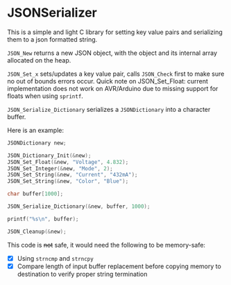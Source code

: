 # JSONSerializer

This is a simple and light C library for setting key value pairs and serializing them to a json formatted string. 

`JSON_New` returns a new JSON object, with the object and its internal array allocated on the heap.

`JSON_Set_x` sets/updates a key value pair, calls `JSON_Check` first to make sure no out of bounds errors occur.
Quick note on JSON_Set_Float: current implementation does not work on AVR/Arduino due to missing support for floats when using `sprintf`.

`JSON_Serialize_Dictionary` serializes a `JSONDictionary` into a character buffer.

Here is an example:

```c
JSONDictionary new;

JSON_Dictionary_Init(&new);
JSON_Set_Float(&new, "Voltage", 4.832);
JSON_Set_Integer(&new, "Mode", 2);
JSON_Set_String(&new, "Current", "432mA");
JSON_Set_String(&new, "Color", "Blue");

char buffer[1000];

JSON_Serialize_Dictionary(&new, buffer, 1000);

printf("%s\n", buffer);

JSON_Cleanup(&new);
```

This code is ~~not~~ safe, it would need the following to be memory-safe:
- [x] Using `strncmp` and `strncpy`
- [x] Compare length of input buffer replacement before copying memory to destination to verify proper string termination
